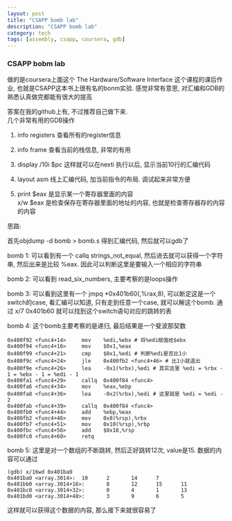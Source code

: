 ```yaml
---
layout: post
title: "CSAPP bomb lab"
description: "CSAPP bomb lab"
category: tech
tags: [assembly, csapp, coursera, gdb]
---
```

### CSAPP bobm lab

做的是coursera上面这个 The Hardware/Software Interface 这个课程的课后作业, 也就是CSAPP这本书上很有名的bonm实验. 感觉非常有意思, 对汇编和GDB的熟悉认真做完都能有很大的提高

答案在我的github上有, 不过推荐自己做下来.  
几个非常有用的GDB操作

1. info registers 查看所有的register信息

2. info frame 查看当前的栈信息, 非常的有用

3. display /10i $pc 这样就可以在nexti 执行以后, 显示当前10行的汇编代码


4. layout asm 线上汇编代码, 加当前指令的布局. 调试起来非常方便

5. print $eax 是显示某一个寄存器里面的内容  
x/w $eax 是检查保存在寄存器里面的地址的内容, 也就是检查寄存器存的内容的内容

思路:  

首先objdump -d bomb > bomb.s 得到汇编代码, 然后就可以gdb了

bomb 1: 可以看到有一个 callq strings_not_equal, 然后进去就可以获得一个字符串, 然后出来是比较 %eax. 因此可以判断这里是要输入一个相应的字符串

bomb 2: 可以看到 read_six_numbers, 主要考察的是loops操作

bomb 3: 可以看到这里有一个 jmpq   *0x401b60(,%rax,8), 可以断定这是一个switch的case, 看汇编可以知道, 只有走到任意一个case, 就可以解这个bomb. 
通过 x/7 0x401b60 就可以找到这个switch语句对应的跳转的表

bomb 4: 这个bomb主要考察的是递归, 最后结果是一个斐波那契数

    0x400f92 <func4+14>     mov    %edi,%ebx # 将%edi赋值给$ebx
    0x400f94 <func4+16>     mov    $0x1,%eax
    0x400f99 <func4+21>     cmp    $0x1,%edi # 判断%edi是否比1小
    0x400f9c <func4+24>     jle    0x400fb2 <func4+46> # 比1小就退出
    0x400f9e <func4+26>     lea    -0x1(%rbx),%edi # 其实这里 %edi = %rbx - 1 = %ebx - 1 = %edi - 1
    0x400fa1 <func4+29>     callq  0x400f84 <func4>
    0x400fa6 <func4+34>     mov    %eax,%ebp
    0x400fa8 <func4+36>     lea    -0x2(%rbx),%edi # 这里就是 %edi = %edi - 2
    0x400fab <func4+39>     callq  0x400f84 <func4>
    0x400fb0 <func4+44>     add    %ebp,%eax
    0x400fb2 <func4+46>     mov    0x8(%rsp),%rbx
    0x400fb7 <func4+51>     mov    0x10(%rsp),%rbp
    0x400fbc <func4+56>     add    $0x18,%rsp
    0x400fc0 <func4+60>     retq

bomb 5: 这里是对一个数组的不断跳转, 然后正好跳转12次, value是15. 数据的内容可以通过  

    (gdb) x/16wd 0x401ba0
    0x401ba0 <array.3014>:  10      2       14      7
    0x401bb0 <array.3014+16>:       8       12      15      11
    0x401bc0 <array.3014+32>:       0       4       1       13
    0x401bd0 <array.3014+48>:       3       9       6       5

这样就可以获得这个数据的内容, 那么接下来就很容易了


